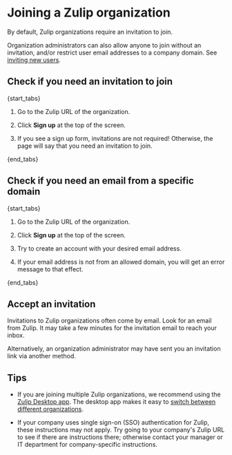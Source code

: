 # Joining a Zulip organization

By default, Zulip organizations require an invitation to join.

Organization administrators can also allow anyone to join without an
invitation, and/or restrict user email addresses to a company domain. See
[inviting new users](/help/invite-new-users).

## Check if you need an invitation to join

{start_tabs}

1. Go to the Zulip URL of the organization.

1. Click **Sign up** at the top of the screen.

1. If you see a sign up form, invitations are not required! Otherwise, the
  page will say that you need an invitation to join.

{end_tabs}

## Check if you need an email from a specific domain

{start_tabs}

1. Go to the Zulip URL of the organization.

1. Click **Sign up** at the top of the screen.

1. Try to create an account with your desired email address.

1. If your email address is not from an allowed domain, you will get an
   error message to that effect.

{end_tabs}

## Accept an invitation

Invitations to Zulip organizations often come by email. Look for an email
from Zulip. It may take a few minutes for the invitation email to reach your
inbox.

Alternatively, an organization administrator may have sent you an invitation
link via another method.

## Tips

* If you are joining multiple Zulip organizations, we recommend
  using the [Zulip Desktop app](../apps). The desktop app makes it easy to
  [switch between different organizations](/help/switching-between-organizations).

* If your company uses single sign-on (SSO) authentication for Zulip,
  these instructions may not apply. Try going to your company's Zulip URL
  to see if there are instructions there; otherwise contact your manager
  or IT department for company-specific instructions.
